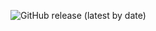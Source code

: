 ![GitHub release (latest by date)](https://img.shields.io/github/v/release/Death-Knight-552/Neon-Novels?label=Current%20Release&style=plastic)